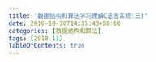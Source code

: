 ```yaml
---
title: "数据结构和算法学习理解C语言实现(三)"
date: 2018-10-30T14:35:43+08:00
categories: [数据结构和算法]
tags: [2018-11]
TableOfContents: true
---
```


